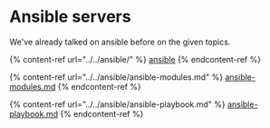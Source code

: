 # Ansible servers

We've already talked on ansible before on the given topics.

{% content-ref url="../../ansible/" %}
[ansible](../../ansible/)
{% endcontent-ref %}

{% content-ref url="../../ansible/ansible-modules.md" %}
[ansible-modules.md](../../ansible/ansible-modules.md)
{% endcontent-ref %}

{% content-ref url="../../ansible/ansible-playbook.md" %}
[ansible-playbook.md](../../ansible/ansible-playbook.md)
{% endcontent-ref %}

